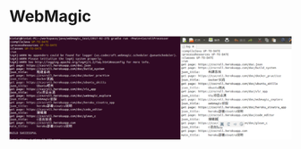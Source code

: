 # WebMagic
![爬取结果](https://github.com/kintaiW/Private_notes/raw/master/public/images/webmagic/PrtSc.png)
